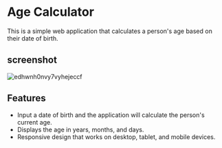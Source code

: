 # Age Calculator  

This is a simple web application that calculates a person's age based on their date of birth.  

## screenshot
![edhwnh0nvy7vyhejeccf](https://github.com/user-attachments/assets/a42c4996-4fef-42c0-ac1e-37c5284c3f11)


## Features  

- Input a date of birth and the application will calculate the person's current age.  
- Displays the age in years, months, and days.  
- Responsive design that works on desktop, tablet, and mobile devices.  

